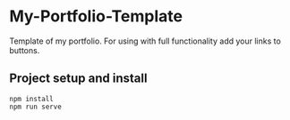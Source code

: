 # My-Portfolio-Template
Template of my portfolio. For using with full functionality add your links to buttons.

## Project setup and install
```
npm install
npm run serve
```
